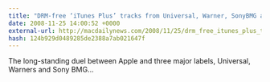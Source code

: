 ```yaml
---
title: "DRM-free ‘iTunes Plus’ tracks from Universal, Warner, SonyBMG appear in Apple’s iTunes Store"
date: 2008-11-25 14:00:52 +0000
external-url: http://macdailynews.com/2008/11/25/drm_free_itunes_plus_tracks_from_universal_warner_sonybmg_appear_in_apples/
hash: 124b929d0489285de2388a7ab021647f
---
```


The long-standing duel between Apple and three major labels, Universal, Warners and Sony BMG... 




